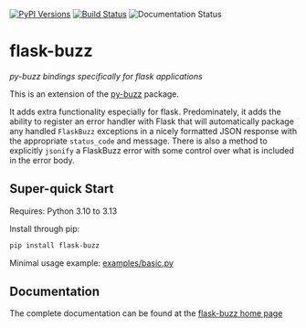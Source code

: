 [![PyPI Versions](https://img.shields.io/pypi/v/flask-buzz?style=plastic&label=pypi-version)](https://img.shields.io/pypi/v/flask-buzz?style=plastic&label=pypi-version)
[![Build Status](https://github.com/dusktreader/flask-buzz/actions/workflows/push.yaml/badge.svg)](https://github.com/dusktreader/flask-buzz/actions/workflows/push.yaml)
![Documentation Status](https://github.com/dusktreader/flask-buzz/actions/workflows/docs.yml/badge.svg)

# flask-buzz

_py-buzz bindings specifically for flask applications_

This is an extension of the [py-buzz](https://github.com/dusktreader/py-buzz) package.

It adds extra functionality especially for flask. Predominately, it adds the ability to register an error handler with
Flask that will automatically package any handled `FlaskBuzz` exceptions in a nicely formatted JSON response with the
appropriate `status_code` and message. There is also a method to explicitly `jsonify` a FlaskBuzz error with some
control over what is included in the error body.

## Super-quick Start

Requires: Python 3.10 to 3.13

Install through pip:

```bash
pip install flask-buzz
```

Minimal usage example: [examples/basic.py](https://github.com/dusktreader/flask-buzz/tree/master/examples/basic.py)


## Documentation

The complete documentation can be found at the
[flask-buzz home page](https://github.dusktreader.io/flask-buzz)

